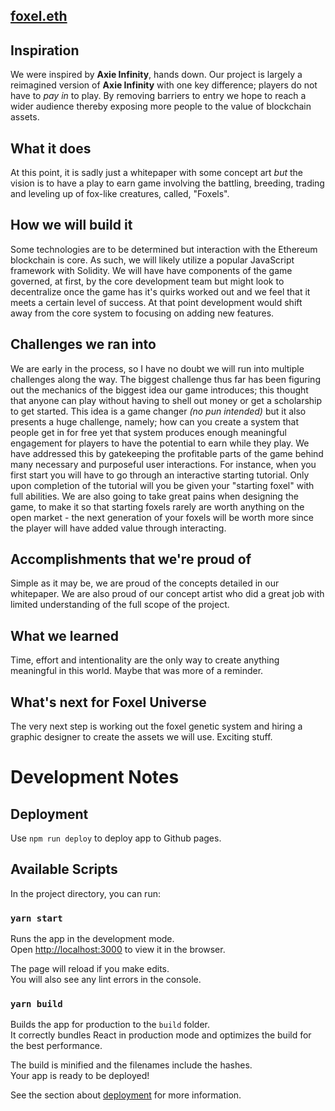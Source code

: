 ## [foxel.eth](https://foxel.eth.link)

## Inspiration
We were inspired by **Axie Infinity**, hands down. Our project is largely a reimagined version of **Axie Infinity** with one key difference; players do not have to _pay in_ to play. By removing barriers to entry we hope to reach a wider audience thereby exposing more people to the value of blockchain assets.

## What it does
At this point, it is sadly just a whitepaper with some concept art _but_ the vision is to have a play to earn game involving the battling, breeding, trading and leveling up of fox-like creatures, called, "Foxels".

## How we will build it
Some technologies are to be determined but interaction with the Ethereum blockchain is core. As such, we will likely utilize a popular JavaScript framework with Solidity. We will have have components of the game governed, at first, by the core development team but might look to decentralize once the game has it's quirks worked out and we feel that it meets a certain level of success. At that point development would shift away from the core system to focusing on adding new features.

## Challenges we ran into
We are early in the process, so I have no doubt we will run into multiple challenges along the way. The biggest challenge thus far has been figuring out the mechanics of the biggest idea our game introduces; this thought that anyone can play without having to shell out money or get a scholarship to get started. This idea is a game changer _(no pun intended)_ but it also presents a huge challenge, namely; how can you create a system that people get in for free yet that system produces enough meaningful engagement for players to have the potential to earn while they play. We have addressed this by gatekeeping the profitable parts of the game behind many necessary and purposeful user interactions. For instance, when you first start you will have to go through an interactive starting tutorial. Only upon completion of the tutorial will you be given your "starting foxel" with full abilities. We are also going to take great pains when designing the game, to make it so that starting foxels rarely are worth anything on the open market - the next generation of your foxels will be worth more since the player will have added value through interacting.

## Accomplishments that we're proud of
Simple as it may be, we are proud of the concepts detailed in our whitepaper. We are also proud of our concept artist who did a great job with limited understanding of the full scope of the project.

## What we learned
Time, effort and intentionality are the only way to create anything meaningful in this world. Maybe that was more of a reminder. 

## What's next for Foxel Universe
The very next step is working out the foxel genetic system and hiring a graphic designer to create the assets we will use. Exciting stuff.

# Development Notes

## Deployment

Use `npm run deploy` to deploy app to Github pages.

## Available Scripts

In the project directory, you can run:

### `yarn start`

Runs the app in the development mode.\
Open [http://localhost:3000](http://localhost:3000) to view it in the browser.

The page will reload if you make edits.\
You will also see any lint errors in the console.

### `yarn build`

Builds the app for production to the `build` folder.\
It correctly bundles React in production mode and optimizes the build for the best performance.

The build is minified and the filenames include the hashes.\
Your app is ready to be deployed!

See the section about [deployment](https://facebook.github.io/create-react-app/docs/deployment) for more information.
